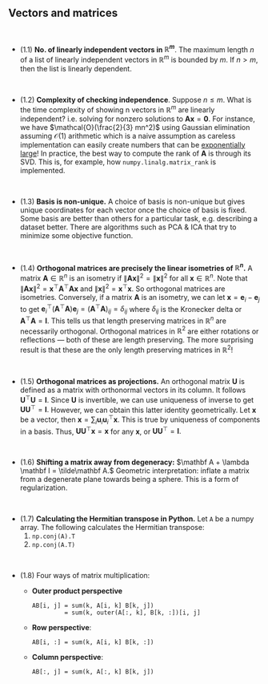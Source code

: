 ## Vectors and matrices

<br>

  - (1.1) **No. of linearly independent vectors in ${\mathbb R^m}$**.  The maximum length $n$ of a list of linearly independent vectors in $\mathbb R^m$ is bounded by $m$.  If $n > m$, then the list is linearly dependent. 
  
<br>
  
  - (1.2) **Complexity of checking independence**.
  Suppose $n \leq m.$ What is the time complexity of showing n vectors in $\mathbb R^m$ are linearly independent? i.e. solving for nonzero solutions to $\mathbf A\mathbf x = \mathbf 0$. For instance, we have $\mathcal{O}(\frac{2}{3} mn^2)$ using Gaussian elimination assuming $\mathcal{O}(1)$ arithmetic which is a naive assumption as careless implementation can easily create numbers that can be [exponentially large](https://cstheory.stackexchange.com/questions/3921/what-is-the-actual-time-complexity-of-gaussian-elimination)! In practice, the best way to compute the rank of $\mathbf A$ is through its SVD. This is, for example, how `numpy.linalg.matrix_rank` is implemented.

<br>

  - (1.3) **Basis is non-unique.**
  A choice of basis is non-unique but gives unique coordinates for each vector once the choice of basis is fixed. Some basis are better than others for a particular task, e.g. describing a dataset better. There are algorithms such as PCA & ICA that try to minimize some objective function.
  
<br>

  * (1.4) **Orthogonal matrices are precisely the linear isometries of $\mathbb R^n$.** A matrix $\mathbf A \in \mathbb R^n$ is an isometry if $\lVert \mathbf A \mathbf x\rVert^2 = \lVert \mathbf x \rVert^2$ for all $\mathbf x \in \mathbb R^n$. Note that $\lVert \mathbf A \mathbf x \rVert^2 = \mathbf x^\top\mathbf A^\top \mathbf A \mathbf x$ and $\lVert \mathbf x \rVert^2 = \mathbf x^\top \mathbf x$. So orthogonal matrices are isometries. Conversely, if a matrix $\mathbf A$ is an isometry, we can let $\mathbf x = \mathbf e_i - \mathbf e_j$ to get $\mathbf e_i^\top (\mathbf A^\top \mathbf A) \mathbf e_j = (\mathbf A^\top \mathbf A)_ {ij} = \delta_ {ij}$ where $\delta_{ij}$ is the Kronecker delta or $\mathbf A^\top\mathbf A = \mathbf I$. This tells us that length preserving matrices in $\mathbb R^n$ are necessarily orthogonal. Orthogonal matrices in $\mathbb R^2$ are either rotations or reflections &mdash; both of these are length preserving. The more surprising result is that these are the only length preserving matrices in $\mathbb R^2$!

<br>

  - (1.5) **Orthogonal matrices as projections.** An orthogonal matrix $\mathbf U$ is defined as a matrix with orthonormal vectors in its column. It follows $\mathbf U^\top \mathbf U = \mathbf I.$ Since $\mathbf U$ is invertible, we can use uniqueness of inverse to get $\mathbf U \mathbf U^\top = \mathbf I.$ However, we can obtain this latter identity geometrically. Let $\mathbf x$ be a vector, then $\mathbf x = \sum_i \mathbf u_i \mathbf u_i^\top \mathbf x.$ This is true by uniqueness of components in a basis. Thus, $\mathbf U \mathbf U^\top \mathbf x = \mathbf x$ for any $\mathbf x,$ or $\mathbf U \mathbf U^\top  = \mathbf I.$ 
  
<br>

  - (1.6) **Shifting a matrix away from degeneracy:**
  $\mathbf A + \lambda \mathbf I = \tilde\mathbf A.$ 
  Geometric interpretation: inflate a matrix from a degenerate plane towards being a sphere. This is a form of regularization. 

<br>

  - (1.7) **Calculating the Hermitian transpose in Python.** Let `A` be a numpy array. The following calculates the Hermitian transpose:
    1. `np.conj(A).T`
    2. `np.conj(A.T)`

<br>

* (1.8) Four ways of matrix multiplication: 

  - **Outer product perspective** <br> 
    ```
    AB[i, j] = sum(k, A[i, k] B[k, j]) 
             = sum(k, outer(A[:, k], B[k, :])[i, j]
    ```
  - **Row perspective**: <br> 
    ```
    AB[i, :] = sum(k, A[i, k] B[k, :]) 
    ```
  - **Column perspective**: <br> 
    ```
    AB[:, j] = sum(k, A[:, k] B[k, j]) 
    ```
